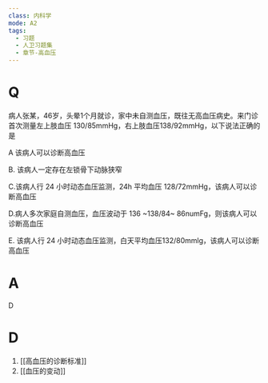 ```yaml
---
class: 内科学
mode: A2
tags:
  - 习题
  - 人卫习题集
  - 章节-高血压
---
```


# Q
病人张某，46岁，头晕1个月就诊，家中未自测血压，既往无高血压病史。来门诊首次测量左上肢血压 130/85mmHg，右上肢血压138/92mmHg，以下说法正确的是

A 该病人可以诊断高血压

B. 该病人一定存在左锁骨下动脉狭窄

C.该病人行 24 小时动态血压监测，24h 平均血压 128/72mmHg，该病人可以诊断高血压

D.病人多次家庭自测血压，血压波动于 136 ~138/84~ 86numFg，则该病人可以诊断高血压

E. 该病人行 24 小时动态血压监测，白天平均血压132/80mmlg，该病人可以诊断高血压
# A
D
# D
1. [[高血压的诊断标准]]
2. [[血压的变动]]